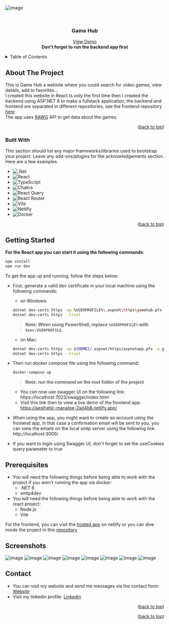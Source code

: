 
<a name="readme-top"></a>


![image](https://github.com/skillmaker-dev/GameHubBackend/assets/64654197/f962930e-6661-4608-b5fa-97cd16352968)

<br />
<div align="center">


  <h3 align="center">Game Hub</h3>

  <p align="center">
    <a href="https://aesthetic-manatee-2ad4b8.netlify.app/">View Demo</a>
    <br/>
    <b>Don't forget to run the backend app first</b>
  </p>
</div>



<!-- TABLE OF CONTENTS -->
<details>
  <summary>Table of Contents</summary>
  <ol>
    <li>
      <a href="#about-the-project">About The Project</a>
      <ul>
        <li><a href="#built-with">Built With</a></li>
      </ul>
    </li>
    <li>
      <a href="#getting-started">Getting Started</a>
      <ul>
        <li><a href="#prerequisites">Prerequisites</a></li>
        <li><a href="#installation">Screenshots</a></li>
      </ul>
    </li>
    <li><a href="#contact">Contact</a></li>
  </ol>
</details>



<!-- ABOUT THE PROJECT -->
## About The Project

This is Game Hub a website where you could search for video games, view details, add to favorites... 
<br/>I created this website in React.ts only the first time then I created the backend using ASP.NET 8 to make a fullstack application, the backend and frontend are separated in different repositories, see the frontend repository [here](https://github.com/skillmaker-dev/game-hub)
<br/>The app uses [RAWG](https://rawg.io/apidocs) API to get data about the games. 
<p align="right">(<a href="#readme-top">back to top</a>)</p>



### Built With

This section should list any major frameworks/libraries used to bootstrap your project. Leave any add-ons/plugins for the acknowledgements section. Here are a few examples.
* ![.Net](https://img.shields.io/badge/.NET-5C2D91?style=for-the-badge&logo=.net&logoColor=white)
* ![React](https://img.shields.io/badge/React-61DAFB.svg?style=for-the-badge&logo=React&logoColor=black)
* ![TypeScript](https://img.shields.io/badge/typescript-%23007ACC.svg?style=for-the-badge&logo=typescript&logoColor=white)
* ![Chakra](https://img.shields.io/badge/chakra-%234ED1C5.svg?style=for-the-badge&logo=chakraui&logoColor=white)
* ![React Query](https://img.shields.io/badge/-React%20Query-FF4154?style=for-the-badge&logo=react%20query&logoColor=white)
* ![React Router](https://img.shields.io/badge/React_Router-CA4245?style=for-the-badge&logo=react-router&logoColor=white)
* ![Vite](https://img.shields.io/badge/vite-%23646CFF.svg?style=for-the-badge&logo=vite&logoColor=white)
* ![Netlify](https://img.shields.io/badge/netlify-%23000000.svg?style=for-the-badge&logo=netlify&logoColor=#00C7B7)
* ![Docker](https://img.shields.io/badge/Docker-2496ED.svg?style=for-the-badge&logo=Docker&logoColor=white)

<p align="right">(<a href="#readme-top">back to top</a>)</p>



<!-- GETTING STARTED -->
## Getting Started
**For the React app you can start it using the following commands**:
```sh
npm install
npm run dev
```
To get the app up and running, follow the steps below:

* First, generate a valid dev certificate in your local machine using the following commands:

  - on Windows:
  ```sh
  dotnet dev-certs https -ep %USERPROFILE%\.aspnet\https\gamehub.pfx -p gamehub123
  dotnet dev-certs https --trust
  ```
  >**Note: When using PowerShell, replace `%USERPROFILE%` with `$env:USERPROFILE`.**
  - on Mac:
   ```sh
  dotnet dev-certs https -ep ${HOME}/.aspnet/https/aspnetapp.pfx -p gamehub123
  dotnet dev-certs https --trust
  ```
* Then run docker compose file using the following command:
  ```sh
  docker-compose up
  ```
  >**Note: run the command on the root folder of the project**

  - You can now use swagger UI on the following link: https://localhost:7023/swagger/index.html
  - Visit this link then to view a live demo of the frontend app: https://aesthetic-manatee-2ad4b8.netlify.app/
* When using the app, you might want to create an account using the frontend app, in that case a confirmation email will be sent to you, you can view the emails on the local smtp server using the following link: http://localhost:3000/
* If you want to login using Swagger UI, don't forget to set the useCookies query parameter to true
## Prerequisites
- You will need the following things before being able to work with the project if you aren't running the app via docker:
  * .NET 8
  * smtp4dev
- You will need the following things before being able to work with the react project:
  * Node.js
  * Vite

For the frontend, you can visit the [hosted app](https://aesthetic-manatee-2ad4b8.netlify.app/) on netlify or you can dive inside the project in this [repository](https://github.com/skillmaker-dev/game-hub)

## Screenshots
![image](https://github.com/skillmaker-dev/GameHubBackend/assets/64654197/bb5e6dd8-6e6c-4438-8e60-90b7a683109b)
![image](https://github.com/skillmaker-dev/GameHubBackend/assets/64654197/f81263f3-307f-4a0c-99de-71e16562c4d3)
![image](https://github.com/skillmaker-dev/GameHubBackend/assets/64654197/0adb534a-9dd9-4946-a518-f51c6f84ef13)
![image](https://github.com/skillmaker-dev/GameHubBackend/assets/64654197/1f665550-350a-4a4e-aafc-a8e55cda5f40)
![image](https://github.com/skillmaker-dev/GameHubBackend/assets/64654197/9c185dd3-a988-48f9-88d9-c946f7ef6cff)
![image](https://github.com/skillmaker-dev/GameHubBackend/assets/64654197/3d043fb0-2aa0-43e0-a1ef-1cecb7c296c8)
![image](https://github.com/skillmaker-dev/GameHubBackend/assets/64654197/ef43a488-1005-4a1a-b2e3-face9021bee4)
![image](https://github.com/skillmaker-dev/GameHubBackend/assets/64654197/087ddece-fc0d-465c-9116-312c919dd10a)




<!-- CONTACT -->
## Contact

* You can visit my website and send me messages via the contact form: [Website](https://anaschahid.work/)
* Visit my linkedin profile: [Linkedin](https://www.linkedin.com/in/anas-chahid/)
<p align="right">(<a href="#readme-top">back to top</a>)</p>




<p align="right">(<a href="#readme-top">back to top</a>)</p>
